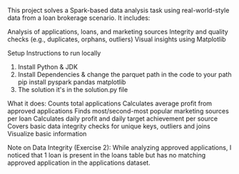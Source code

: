 This project solves a Spark-based data analysis task using real-world-style data from a loan brokerage scenario. It includes:

Analysis of applications, loans, and marketing sources
Integrity and quality checks (e.g., duplicates, orphans, outliers)
Visual insights using Matplotlib

Setup Instructions to run locally

1. Install Python & JDK
2. Install Dependencies & change the parquet path in the code to your path
pip install pyspark pandas matplotlib
3. The solution it's in the solution.py file

What it does:
Counts total applications
Calculates average profit from approved applications
Finds most/second-most popular marketing sources per loan
Calculates daily profit and daily target achievement per source
Covers basic data integrity checks for unique keys, outliers and joins
Visualize basic information 

Note on Data Integrity (Exercise 2):
While analyzing approved applications, I noticed that 1 loan is present in the loans table but has no matching approved application in the applications dataset.

